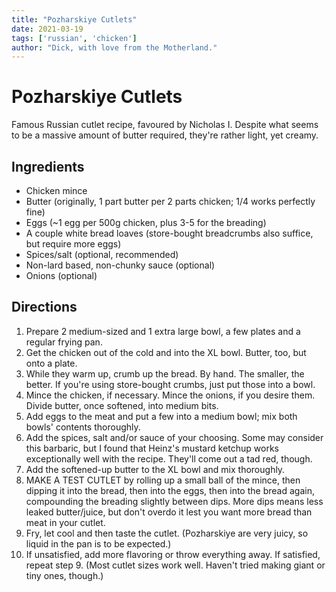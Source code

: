 ```yaml
---
title: "Pozharskiye Cutlets"
date: 2021-03-19
tags: ['russian', 'chicken']
author: "Dick, with love from the Motherland."
---
```


# Pozharskiye Cutlets

Famous Russian cutlet recipe, favoured by Nicholas I.
Despite what seems to be a massive amount of butter required, they're rather light, yet creamy.

## Ingredients

- Chicken mince
- Butter (originally, 1 part butter per 2 parts chicken; 1/4 works perfectly fine)
- Eggs (~1 egg per 500g chicken, plus 3-5 for the breading)
- A couple white bread loaves (store-bought breadcrumbs also suffice, but require more eggs)
- Spices/salt (optional, recommended)
- Non-lard based, non-chunky sauce (optional)
- Onions (optional)

## Directions

1. Prepare 2 medium-sized and 1 extra large bowl, a few plates and a regular frying pan.
2. Get the chicken out of the cold and into the XL bowl. Butter, too, but onto a plate.
4. While they warm up, crumb up the bread. By hand. The smaller, the better. If you're using store-bought crumbs, just put those into a bowl.
5. Mince the chicken, if necessary. Mince the onions, if you desire them. Divide butter, once softened, into medium bits.
6. Add eggs to the meat and put a few into a medium bowl; mix both bowls' contents thoroughly.
7. Add the spices, salt and/or sauce of your choosing. Some may consider this barbaric, but I found that Heinz's mustard ketchup works exceptionally well with the recipe. They'll come out a tad red, though.
8. Add the softened-up butter to the XL bowl and mix thoroughly.
9. MAKE A TEST CUTLET by rolling up a small ball of the mince, then dipping it into the bread, then into the eggs, then into the bread again, compounding the breading slightly between dips. More dips means less leaked butter/juice, but don't overdo it lest you want more bread than meat in your cutlet.
10. Fry, let cool and then taste the cutlet. (Pozharskiye are very juicy, so liquid in the pan is to be expected.)
11. If unsatisfied, add more flavoring or throw everything away. If satisfied, repeat step 9. (Most cutlet sizes work well. Haven't tried making giant or tiny ones, though.)
